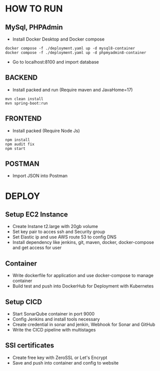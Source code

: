 # HOW TO RUN

## MySql, PHPAdmin

- Install Docker Desktop and Docker compose

```
docker compose -f ./deployment.yaml up -d mysql8-container
docker compose -f ./deployment.yaml up -d phpmyadmin8-container
```

- Go to localhost:8100 and import database

## BACKEND

- Install packed and run (Require maven and JavaHome=17)

```
mvn clean install
mvn spring-boot:run
```

## FRONTEND

- Install packed (Require Node Js)

```
npm install
npm audit fix
npm start
```

## POSTMAN

- Import JSON into Postman

# DEPLOY

## Setup EC2 Instance

- Create Instane t2.large with 20gb volume
- Set key pair to acces ssh and Security group
- Set Elastic ip and use AWS route 53 to config DNS
- Install dependency like jenkins, git, maven, docker, docker-compose and get access for user

## Container

- Write dockerfile for application and use docker-compose to manage container
- Build test and push into DockerHub for Deployment with Kubernetes

## Setup CICD

- Start SonarQube container in port 9000
- Config Jenkins and install tools necessary
- Create credential in sonar and jenkin, Webhook for Sonar and GitHub
- Write the CICD pipeline with multistages  

## SSl certificates

- Create free key with ZeroSSL or Let's Encrypt
- Save and push into container and config to website
